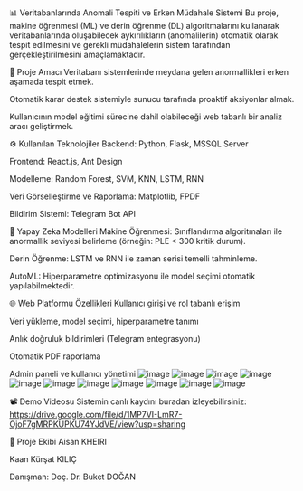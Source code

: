 📊 Veritabanlarında Anomali Tespiti ve Erken Müdahale Sistemi
Bu proje, makine öğrenmesi (ML) ve derin öğrenme (DL) algoritmalarını kullanarak veritabanlarında oluşabilecek aykırılıkların (anomalilerin) otomatik olarak tespit edilmesini ve gerekli müdahalelerin sistem tarafından gerçekleştirilmesini amaçlamaktadır.

🎯 Proje Amacı
Veritabanı sistemlerinde meydana gelen anormallikleri erken aşamada tespit etmek.

Otomatik karar destek sistemiyle sunucu tarafında proaktif aksiyonlar almak.

Kullanıcının model eğitimi sürecine dahil olabileceği web tabanlı bir analiz aracı geliştirmek.

⚙️ Kullanılan Teknolojiler
Backend: Python, Flask, MSSQL Server

Frontend: React.js, Ant Design

Modelleme: Random Forest, SVM, KNN, LSTM, RNN

Veri Görselleştirme ve Raporlama: Matplotlib, FPDF

Bildirim Sistemi: Telegram Bot API

🧠 Yapay Zeka Modelleri
Makine Öğrenmesi: Sınıflandırma algoritmaları ile anormallik seviyesi belirleme (örneğin: PLE < 300 kritik durum).

Derin Öğrenme: LSTM ve RNN ile zaman serisi temelli tahminleme.

AutoML: Hiperparametre optimizasyonu ile model seçimi otomatik yapılabilmektedir.

🌐 Web Platformu Özellikleri
Kullanıcı girişi ve rol tabanlı erişim

Veri yükleme, model seçimi, hiperparametre tanımı

Anlık doğruluk bildirimleri (Telegram entegrasyonu)

Otomatik PDF raporlama

Admin paneli ve kullanıcı yönetimi
![image](https://github.com/user-attachments/assets/1a19ebd3-b6ec-4977-8309-f5388c06d41b)
![image](https://github.com/user-attachments/assets/50e61cea-8b27-47ec-a5a4-a04fd31ef785)
![image](https://github.com/user-attachments/assets/8f9eb23b-6efd-432d-b50e-a14201567629)
![image](https://github.com/user-attachments/assets/d1128143-c9ca-4801-b3a0-59f245804f13)
![image](https://github.com/user-attachments/assets/b226c7f5-2670-4802-9beb-c433276cfbb8)
![image](https://github.com/user-attachments/assets/70e8bab7-6440-4267-b667-059d07c5b136)
![image](https://github.com/user-attachments/assets/f0308e85-ad4b-4efb-b143-0e314b401e60)
![image](https://github.com/user-attachments/assets/ec4642b4-15aa-43ff-a5e9-a500e1a458a7)
![image](https://github.com/user-attachments/assets/2e4137e9-90af-4ac9-bf12-790ae1fe5b23)
![image](https://github.com/user-attachments/assets/ee50d63b-2b9d-46e8-b166-ac6b8a8aeb90)
![image](https://github.com/user-attachments/assets/2c223416-afe8-4c06-83d1-5097e6babf9a)


📽️ Demo Videosu
Sistemin canlı kaydını buradan izleyebilirsiniz:
https://drive.google.com/file/d/1MP7VI-LmR7-OjoF7gMRPKUPKU74YJdVE/view?usp=sharing

👥 Proje Ekibi
Aisan KHEIRI

Kaan Kürşat KILIÇ

Danışman: Doç. Dr. Buket DOĞAN
